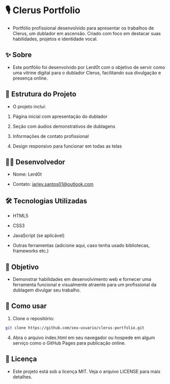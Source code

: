 # 🎙️ Clerus Portfolio

- Portfólio profissional desenvolvido para apresentar os trabalhos de Clerus, um dublador em ascensão. Criado com foco em destacar suas habilidades, projetos e identidade vocal.

## ✨ Sobre

- Este portfólio foi desenvolvido por Lerd0t com o objetivo de servir como uma vitrine digital para o dublador Clerus, facilitando sua divulgação e presença online.

## 📁 Estrutura do Projeto

- O projeto inclui:

1. Página inicial com apresentação do dublador

2. Seção com áudios demonstrativos de dublagens

3. Informações de contato profissional

4. Design responsivo para funcionar em todas as telas


## 👨‍💻 Desenvolvedor

- Nome: Lerd0t

- Contato: iarley.santos01@outlook.com


## 🛠️ Tecnologias Utilizadas

- HTML5

- CSS3

- JavaScript (se aplicável)

- Outras ferramentas (adicione aqui, caso tenha usado bibliotecas, frameworks etc.)


## 📌 Objetivo

- Demonstrar habilidades em desenvolvimento web e fornecer uma ferramenta funcional e visualmente atraente para um profissional da dublagem divulgar seu trabalho.

## 🚀 Como usar

1. Clone o repositório:
```bash
git clone https://github.com/seu-usuario/clerus-portfolio.git
```

4. Abra o arquivo index.html em seu navegador ou hospede em algum serviço como o GitHub Pages para publicação online.



## 📄 Licença

- Este projeto está sob a licença MIT. Veja o arquivo LICENSE para mais detalhes.
